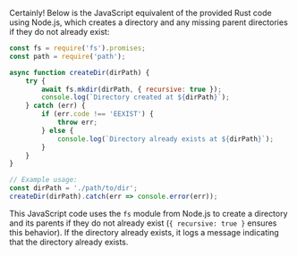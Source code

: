  Certainly! Below is the JavaScript equivalent of the provided Rust code using Node.js, which creates a directory and any missing parent directories if they do not already exist:

```javascript
const fs = require('fs').promises;
const path = require('path');

async function createDir(dirPath) {
    try {
        await fs.mkdir(dirPath, { recursive: true });
        console.log(`Directory created at ${dirPath}`);
    } catch (err) {
        if (err.code !== 'EEXIST') {
            throw err;
        } else {
            console.log(`Directory already exists at ${dirPath}`);
        }
    }
}

// Example usage:
const dirPath = './path/to/dir';
createDir(dirPath).catch(err => console.error(err));
```

This JavaScript code uses the `fs` module from Node.js to create a directory and its parents if they do not already exist (`{ recursive: true }` ensures this behavior). If the directory already exists, it logs a message indicating that the directory already exists.
